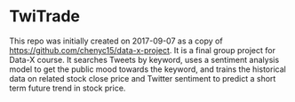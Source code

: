 # TwiTrade
This repo was initially created on 2017-09-07 as a copy of https://github.com/chenyc15/data-x-project. 
It is a final group project for Data-X course. 
It searches Tweets by keyword, uses a sentiment analysis model to get the public mood towards the keyword, and trains the historical data on related stock close price and Twitter sentiment to predict a short term future trend in stock price. 
